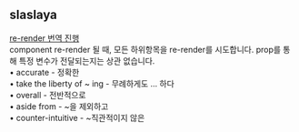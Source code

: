 <h2>slaslaya</h2><a href="https://www.notion.so/study66/Why-React-Re-Renders-632594dbb8264729b456f6050993f1ef#91d91e8a8f184b55a05b287d37a4b2f7">re-render 번역 진행</a><br>component re-render 될 때, 모든 하위항목을 re-render를 시도합니다. prop를 통해 특정 변수가 전달되는지는 상관 없습니다.<br>• accurate - 정확한<br>• take the liberty of ~ ing - 무례하게도 … 하다<br>• overall - 전반적으로 <br>• aside from - ~을 제외하고 <br>• counter-intuitive - ~직관적이지 않은